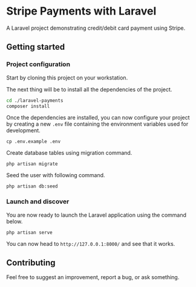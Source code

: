 
# Stripe Payments with Laravel

A Laravel project demonstrating credit/debit card payment using Stripe.

## Getting started

### Project configuration

Start by cloning this project on your workstation.

The next thing will be to install all the dependencies of the project.

```sh
cd ./laravel-payments
composer install
```

Once the dependencies are installed, you can now configure your project by creating a new `.env` file containing the environment variables used for development.

```
cp .env.example .env
```

Create database tables using migration command.

```
php artisan migrate
```

Seed the user with following command.

```
php artisan db:seed
```

### Launch and discover

You are now ready to launch the Laravel application using the command below.

```
php artisan serve
```

You can now head to `http://127.0.0.1:8000/` and see that it works.

## Contributing

Feel free to suggest an improvement, report a bug, or ask something.
